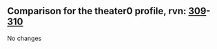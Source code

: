 ## Comparison for the theater0 profile, rvn: [309](https://github.com/PRO100KatYT/FortniteProfileRevisions/tree/main/profiles/theater0/309%20theater0.json)-[310](https://github.com/PRO100KatYT/FortniteProfileRevisions/tree/main/profiles/theater0/310%20theater0.json)

No changes
